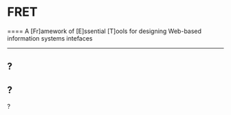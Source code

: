 # FRET
====
A [Fr]amework of [E]ssential [T]ools for designing Web-based information systems intefaces

----
?
----
?
----
?
